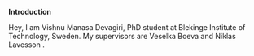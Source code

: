 **Introduction**

Hey, I am Vishnu Manasa Devagiri, PhD student at Blekinge Institute of Technology, Sweden. My supervisors are 
<a style="text-decoration:none" href="https://www.bth.se/staff/veselka-boeva-vbx/"> Veselka Boeva </a> and 
<a style="text-decoration:none" href="https://www.bth.se/eng/staff/niklas-lavesson-nla"> Niklas Lavesson </a>.
